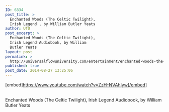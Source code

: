 ```yaml
---
ID: 6334
post_title: >
  Enchanted Woods (The Celtic Twilight),
  Irish Legend , by William Butler Yeats
author: UfU
post_excerpt: >
  Enchanted Woods (The Celtic Twilight),
  Irish Legend Audiobook, by William
  Butler Yeats
layout: post
permalink: >
  http://universalflowuniversity.com/entertainment/enchanted-woods-the-celtic-twilight-irish-legend-by-william-butler-yeats/
published: true
post_date: 2014-08-27 13:25:06
---
```

[embed]https://www.youtube.com/watch?v=ZzH-NVAhlyw[/embed]</br></br>
<p>Enchanted Woods (The Celtic Twilight), Irish Legend Audiobook, by William Butler Yeats</p>